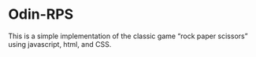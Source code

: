 # Odin-RPS
This is a simple implementation of the classic game “rock paper scissors” using javascript, html, and CSS. 
